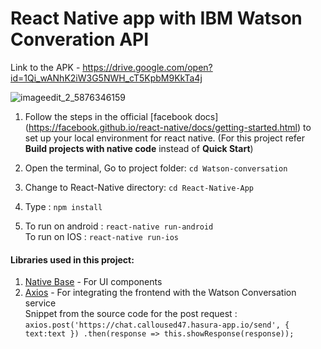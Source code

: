 # React Native app with IBM Watson Converation API
Link to the APK - https://drive.google.com/open?id=1Qi_wANhK2iW3G5NWH_cT5KpbM9KkTa4j

![imageedit_2_5876346159](https://user-images.githubusercontent.com/17771352/36627282-6b9667c8-1966-11e8-95ec-0127fb4dc293.png)

1. Follow the steps in the official [facebook docs] (https://facebook.github.io/react-native/docs/getting-started.html) to set up your local environment for react native. (For this project refer **Build projects with native code** instead of **Quick Start**)  


2. Open the terminal, Go to project folder: ```cd Watson-conversation``` 


3. Change to React-Native directory:  ```cd React-Native-App```  


4. Type :  ```npm install```


5.  To run on android : ```react-native run-android```  
      To run on IOS : ```react-native run-ios```

#### Libraries used in this project:  
1.  [Native Base](https://docs.nativebase.io/#Introduction) - For UI components
2. [Axios](https://www.npmjs.com/package/react-native-axios)  - For integrating the frontend with the Watson Conversation service  
Snippet from the source code for the post request : ```axios.post('https://chat.calloused47.hasura-app.io/send', { text:text })
    .then(response => this.showResponse(response));```
